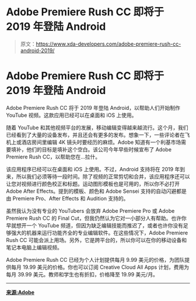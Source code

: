 # Adobe Premiere Rush CC 即将于 2019 年登陆 Android

> 原文：<https://www.xda-developers.com/adobe-premiere-rush-cc-android-2019/>

# Adobe Premiere Rush CC 即将于 2019 年登陆 Android

Adobe Premiere Rush CC 将于 2019 年登陆 Android，以帮助人们开始制作 YouTube 视频。这款应用已经可以在桌面和 iOS 上使用。

随着 YouTube 和其他视频平台的发展，移动编辑变得越来越流行。这个月，我们已经看到了大量的设备发布，并且还会有更多的发布。想象一下，一些评论者在飞机上或酒店房间里编辑 4K 镜头时要经历的麻烦。Adobe 知道有一个利基市场需要填补，他们的目标是填补这个空白。该公司今年早些时候宣布了 Adobe Premiere Rush CC，以帮助您在...拉什。

该应用程序已经可以在桌面和 iOS 上使用。不过，Android 支持将在 2019 年到来，所以我们必须等待一段时间。除了视频的正常剪切和合并，该应用程序还可以让您对视频进行颜色校正和标题。运动图形模板也是可用的，所以你不必打开 Adobe After Effects。提到的模板、颜色和 Adobe Sensei 支持的自动闪避都是由 Premiere Pro、After Effects 和 Audition 支持的。

虽然我认为没有专业的 YouTubers 会放弃 Adobe Premiere Pro 或 Adobe Premiere Rush CC 的 Final Cut，但我仍然认为它对一小部分人有帮助。也许你早就想开一个 YouTube 频道，但因为缺乏编辑技能而推迟了，或者也许你没有足够强大的机器来运行功能齐全的专业编辑软件。在这些情况下，Adobe Premiere Rush CC 可能会派上用场。另外，它是跨平台的，所以你可以在你的移动设备和笔记本电脑上编辑视频。

Adobe Premiere Rush CC 已经为个人计划提供每月 9.99 美元的价格，为团队提供每月 19.99 美元的价格。你也可以订阅 Creative Cloud All Apps 计划，费用为每月 39.99 美元。教师和学生也有折扣，价格降至 19.99 美元/月。

* * *

[**来源:Adobe**](https://theblog.adobe.com/create-and-share-online-videos-anywhere-with-all-new-premiere-rush-cc/)
